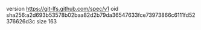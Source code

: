 version https://git-lfs.github.com/spec/v1
oid sha256:a2d693b53578b02baa82d2b79da36547633fce73973866c6111fd52376626d3c
size 163

